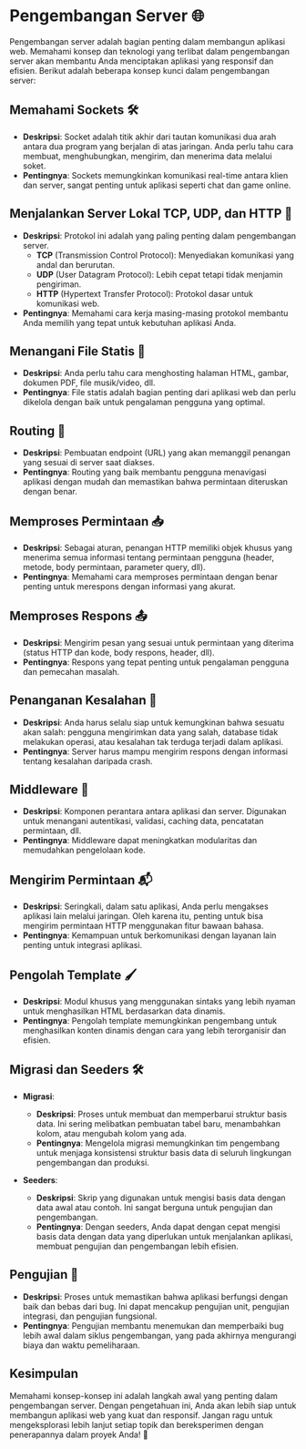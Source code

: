 # Pengembangan Server 🌐

Pengembangan server adalah bagian penting dalam membangun aplikasi web. Memahami konsep dan teknologi yang terlibat dalam pengembangan server akan membantu Anda menciptakan aplikasi yang responsif dan efisien. Berikut adalah beberapa konsep kunci dalam pengembangan server:

## Memahami Sockets 🛠️

- **Deskripsi**: Socket adalah titik akhir dari tautan komunikasi dua arah antara dua program yang berjalan di atas jaringan. Anda perlu tahu cara membuat, menghubungkan, mengirim, dan menerima data melalui soket.
- **Pentingnya**: Sockets memungkinkan komunikasi real-time antara klien dan server, sangat penting untuk aplikasi seperti chat dan game online.

## Menjalankan Server Lokal TCP, UDP, dan HTTP 🔄

- **Deskripsi**: Protokol ini adalah yang paling penting dalam pengembangan server. 
  - **TCP** (Transmission Control Protocol): Menyediakan komunikasi yang andal dan berurutan.
  - **UDP** (User Datagram Protocol): Lebih cepat tetapi tidak menjamin pengiriman.
  - **HTTP** (Hypertext Transfer Protocol): Protokol dasar untuk komunikasi web.
- **Pentingnya**: Memahami cara kerja masing-masing protokol membantu Anda memilih yang tepat untuk kebutuhan aplikasi Anda.

## Menangani File Statis 📄

- **Deskripsi**: Anda perlu tahu cara menghosting halaman HTML, gambar, dokumen PDF, file musik/video, dll.
- **Pentingnya**: File statis adalah bagian penting dari aplikasi web dan perlu dikelola dengan baik untuk pengalaman pengguna yang optimal.

## Routing 📍

- **Deskripsi**: Pembuatan endpoint (URL) yang akan memanggil penangan yang sesuai di server saat diakses.
- **Pentingnya**: Routing yang baik membantu pengguna menavigasi aplikasi dengan mudah dan memastikan bahwa permintaan diteruskan dengan benar.

## Memproses Permintaan 📥

- **Deskripsi**: Sebagai aturan, penangan HTTP memiliki objek khusus yang menerima semua informasi tentang permintaan pengguna (header, metode, body permintaan, parameter query, dll).
- **Pentingnya**: Memahami cara memproses permintaan dengan benar penting untuk merespons dengan informasi yang akurat.

## Memproses Respons 📤

- **Deskripsi**: Mengirim pesan yang sesuai untuk permintaan yang diterima (status HTTP dan kode, body respons, header, dll).
- **Pentingnya**: Respons yang tepat penting untuk pengalaman pengguna dan pemecahan masalah.

## Penanganan Kesalahan 🚨

- **Deskripsi**: Anda harus selalu siap untuk kemungkinan bahwa sesuatu akan salah: pengguna mengirimkan data yang salah, database tidak melakukan operasi, atau kesalahan tak terduga terjadi dalam aplikasi.
- **Pentingnya**: Server harus mampu mengirim respons dengan informasi tentang kesalahan daripada crash.

## Middleware 🔗

- **Deskripsi**: Komponen perantara antara aplikasi dan server. Digunakan untuk menangani autentikasi, validasi, caching data, pencatatan permintaan, dll.
- **Pentingnya**: Middleware dapat meningkatkan modularitas dan memudahkan pengelolaan kode.

## Mengirim Permintaan 📬

- **Deskripsi**: Seringkali, dalam satu aplikasi, Anda perlu mengakses aplikasi lain melalui jaringan. Oleh karena itu, penting untuk bisa mengirim permintaan HTTP menggunakan fitur bawaan bahasa.
- **Pentingnya**: Kemampuan untuk berkomunikasi dengan layanan lain penting untuk integrasi aplikasi.

## Pengolah Template 🖌️

- **Deskripsi**: Modul khusus yang menggunakan sintaks yang lebih nyaman untuk menghasilkan HTML berdasarkan data dinamis.
- **Pentingnya**: Pengolah template memungkinkan pengembang untuk menghasilkan konten dinamis dengan cara yang lebih terorganisir dan efisien.

## Migrasi dan Seeders 🛠️

- **Migrasi**: 
  - **Deskripsi**: Proses untuk membuat dan memperbarui struktur basis data. Ini sering melibatkan pembuatan tabel baru, menambahkan kolom, atau mengubah kolom yang ada.
  - **Pentingnya**: Mengelola migrasi memungkinkan tim pengembang untuk menjaga konsistensi struktur basis data di seluruh lingkungan pengembangan dan produksi.

- **Seeders**: 
  - **Deskripsi**: Skrip yang digunakan untuk mengisi basis data dengan data awal atau contoh. Ini sangat berguna untuk pengujian dan pengembangan.
  - **Pentingnya**: Dengan seeders, Anda dapat dengan cepat mengisi basis data dengan data yang diperlukan untuk menjalankan aplikasi, membuat pengujian dan pengembangan lebih efisien.

## Pengujian 🧪

- **Deskripsi**: Proses untuk memastikan bahwa aplikasi berfungsi dengan baik dan bebas dari bug. Ini dapat mencakup pengujian unit, pengujian integrasi, dan pengujian fungsional.
- **Pentingnya**: Pengujian membantu menemukan dan memperbaiki bug lebih awal dalam siklus pengembangan, yang pada akhirnya mengurangi biaya dan waktu pemeliharaan.

## Kesimpulan

Memahami konsep-konsep ini adalah langkah awal yang penting dalam pengembangan server. Dengan pengetahuan ini, Anda akan lebih siap untuk membangun aplikasi web yang kuat dan responsif. Jangan ragu untuk mengeksplorasi lebih lanjut setiap topik dan bereksperimen dengan penerapannya dalam proyek Anda! 🚀
